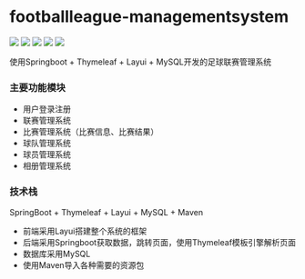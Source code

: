 # footballleague-managementsystem

![](https://img.shields.io/badge/uses-JavaScript-f7e017?logo=JavaScript&logoColor=white)
![](https://img.shields.io/badge/uses-Java-d90101?logo=Java&logoColor=white)
![](https://img.shields.io/badge/uses-SprintBoot-6db33f?logo=Spring&logoColor=white)
![](https://img.shields.io/badge/uses-MySQL-f29110?logo=MySQL&logoColor=white)
![](https://img.shields.io/badge/uses-Maven-9e2166?logo=Apache%20Maven&logoColor=white)

使用Springboot + Thymeleaf + Layui + MySQL开发的足球联赛管理系统

### 主要功能模块
* 用户登录注册
* 联赛管理系统
* 比赛管理系统（比赛信息、比赛结果）
* 球队管理系统
* 球员管理系统
* 相册管理系统

### 技术栈
SpringBoot + Thymeleaf + Layui + MySQL + Maven  
* 前端采用Layui搭建整个系统的框架
* 后端采用Springboot获取数据，跳转页面，使用Thymeleaf模板引擎解析页面
* 数据库采用MySQL
* 使用Maven导入各种需要的资源包
